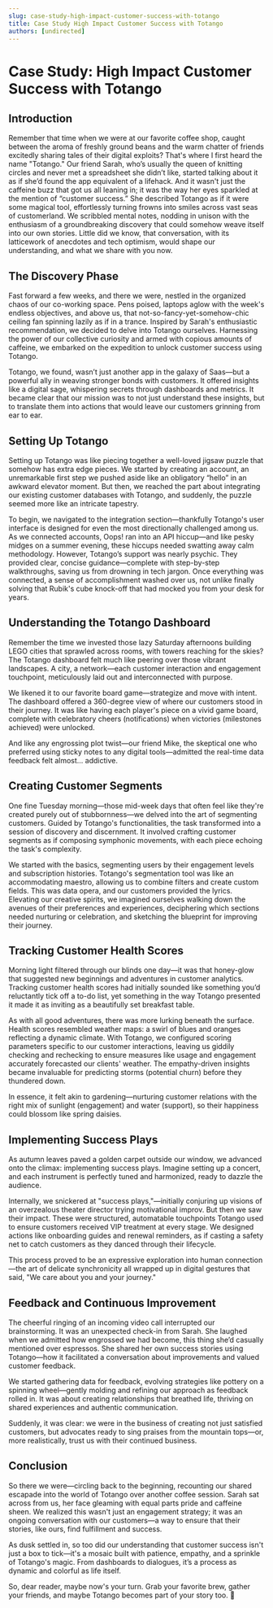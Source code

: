 ```yaml
---
slug: case-study-high-impact-customer-success-with-totango
title: Case Study High Impact Customer Success with Totango
authors: [undirected]
---
```



# Case Study: High Impact Customer Success with Totango

## Introduction

Remember that time when we were at our favorite coffee shop, caught between the aroma of freshly ground beans and the warm chatter of friends excitedly sharing tales of their digital exploits? That's where I first heard the name "Totango." Our friend Sarah, who’s usually the queen of knitting circles and never met a spreadsheet she didn’t like, started talking about it as if she’d found the app equivalent of a lifehack. And it wasn't just the caffeine buzz that got us all leaning in; it was the way her eyes sparkled at the mention of “customer success.” She described Totango as if it were some magical tool, effortlessly turning frowns into smiles across vast seas of customerland. We scribbled mental notes, nodding in unison with the enthusiasm of a groundbreaking discovery that could somehow weave itself into our own stories. Little did we know, that conversation, with its latticework of anecdotes and tech optimism, would shape our understanding, and what we share with you now.

## The Discovery Phase

Fast forward a few weeks, and there we were, nestled in the organized chaos of our co-working space. Pens poised, laptops aglow with the week's endless objectives, and above us, that not-so-fancy-yet-somehow-chic ceiling fan spinning lazily as if in a trance. Inspired by Sarah's enthusiastic recommendation, we decided to delve into Totango ourselves. Harnessing the power of our collective curiosity and armed with copious amounts of caffeine, we embarked on the expedition to unlock customer success using Totango.

Totango, we found, wasn’t just another app in the galaxy of Saas—but a powerful ally in weaving stronger bonds with customers. It offered insights like a digital sage, whispering secrets through dashboards and metrics. It became clear that our mission was to not just understand these insights, but to translate them into actions that would leave our customers grinning from ear to ear.

## Setting Up Totango

Setting up Totango was like piecing together a well-loved jigsaw puzzle that somehow has extra edge pieces. We started by creating an account, an unremarkable first step we pushed aside like an obligatory “hello” in an awkward elevator moment. But then, we reached the part about integrating our existing customer databases with Totango, and suddenly, the puzzle seemed more like an intricate tapestry.

To begin, we navigated to the integration section—thankfully Totango's user interface is designed for even the most directionally challenged among us. As we connected accounts, Oops! ran into an API hiccup—and like pesky midges on a summer evening, these hiccups needed swatting away calm methodology. However, Totango’s support was nearly psychic. They provided clear, concise guidance—complete with step-by-step walkthroughs, saving us from drowning in tech jargon. Once everything was connected, a sense of accomplishment washed over us, not unlike finally solving that Rubik's cube knock-off that had mocked you from your desk for years.

## Understanding the Totango Dashboard

Remember the time we invested those lazy Saturday afternoons building LEGO cities that sprawled across rooms, with towers reaching for the skies? The Totango dashboard felt much like peering over those vibrant landscapes. A city, a network—each customer interaction and engagement touchpoint, meticulously laid out and interconnected with purpose.

We likened it to our favorite board game—strategize and move with intent. The dashboard offered a 360-degree view of where our customers stood in their journey. It was like having each player's piece on a vivid game board, complete with celebratory cheers (notifications) when victories (milestones achieved) were unlocked.

And like any engrossing plot twist—our friend Mike, the skeptical one who preferred using sticky notes to any digital tools—admitted the real-time data feedback felt almost... addictive.

## Creating Customer Segments

One fine Tuesday morning—those mid-week days that often feel like they're created purely out of stubbornness—we delved into the art of segmenting customers. Guided by Totango's functionalities, the task transformed into a session of discovery and discernment. It involved crafting customer segments as if composing symphonic movements, with each piece echoing the task's complexity.

We started with the basics, segmenting users by their engagement levels and subscription histories. Totango's segmentation tool was like an accommodating maestro, allowing us to combine filters and create custom fields. This was data opera, and our customers provided the lyrics. Elevating our creative spirits, we imagined ourselves walking down the avenues of their preferences and experiences, deciphering which sections needed nurturing or celebration, and sketching the blueprint for improving their journey.

## Tracking Customer Health Scores

Morning light filtered through our blinds one day—it was that honey-glow that suggested new beginnings and adventures in customer analytics. Tracking customer health scores had initially sounded like something you’d reluctantly tick off a to-do list, yet something in the way Totango presented it made it as inviting as a beautifully set breakfast table.

As with all good adventures, there was more lurking beneath the surface. Health scores resembled weather maps: a swirl of blues and oranges reflecting a dynamic climate. With Totango, we configured scoring parameters specific to our customer interactions, leaving us giddily checking and rechecking to ensure measures like usage and engagement accurately forecasted our clients' weather. The empathy-driven insights became invaluable for predicting storms (potential churn) before they thundered down.

In essence, it felt akin to gardening—nurturing customer relations with the right mix of sunlight (engagement) and water (support), so their happiness could blossom like spring daisies.

## Implementing Success Plays

As autumn leaves paved a golden carpet outside our window, we advanced onto the climax: implementing success plays. Imagine setting up a concert, and each instrument is perfectly tuned and harmonized, ready to dazzle the audience.

Internally, we snickered at "success plays,"—initially conjuring up visions of an overzealous theater director trying motivational improv. But then we saw their impact. These were structured, automatable touchpoints Totango used to ensure customers received VIP treatment at every stage. We designed actions like onboarding guides and renewal reminders, as if casting a safety net to catch customers as they danced through their lifecycle.

This process proved to be an expressive exploration into human connection—the art of delicate synchronicity all wrapped up in digital gestures that said, "We care about you and your journey."

## Feedback and Continuous Improvement

The cheerful ringing of an incoming video call interrupted our brainstorming. It was an unexpected check-in from Sarah. She laughed when we admitted how engrossed we had become, this thing she’d casually mentioned over espressos. She shared her own success stories using Totango—how it facilitated a conversation about improvements and valued customer feedback.

We started gathering data for feedback, evolving strategies like pottery on a spinning wheel—gently molding and refining our approach as feedback rolled in. It was about creating relationships that breathed life, thriving on shared experiences and authentic communication.

Suddenly, it was clear: we were in the business of creating not just satisfied customers, but advocates ready to sing praises from the mountain tops—or, more realistically, trust us with their continued business.

## Conclusion

So there we were—circling back to the beginning, recounting our shared escapade into the world of Totango over another coffee session. Sarah sat across from us, her face gleaming with equal parts pride and caffeine sheen. We realized this wasn't just an engagement strategy; it was an ongoing conversation with our customers—a way to ensure that their stories, like ours, find fulfillment and success.

As dusk settled in, so too did our understanding that customer success isn't just a box to tick—it's a mosaic built with patience, empathy, and a sprinkle of Totango's magic. From dashboards to dialogues, it’s a process as dynamic and colorful as life itself.

So, dear reader, maybe now's your turn. Grab your favorite brew, gather your friends, and maybe Totango becomes part of your story too. 🎉